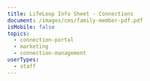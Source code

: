 ```yaml
---
title: LifeLoop Info Sheet - Connections
document: /images/cms/family-member-pdf.pdf
isMobile: false
topics:
  - connection-portal
  - marketing
  - connection-management
userTypes:
  - staff
---
```

